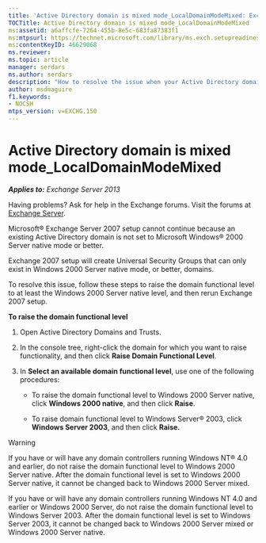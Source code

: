 ```yaml
---
title: 'Active Directory domain is mixed mode_LocalDomainModeMixed: Exchange 2013 Help'
TOCTitle: Active Directory domain is mixed mode_LocalDomainModeMixed
ms:assetid: a6affcfe-7264-455b-8e5c-683fa87383f1
ms:mtpsurl: https://technet.microsoft.com/library/ms.exch.setupreadiness.localdomainmodemixed(v=EXCHG.150)
ms:contentKeyID: 46629068
ms.reviewer:
ms.topic: article 
manager: serdars
ms.author: serdars
description: "How to resolve the issue when your Active Directory domain is mixed mode\_LocalDomainModeMixed."
author: msdmaguire
f1.keywords:
- NOCSH
mtps_version: v=EXCHG.150
---
```


# Active Directory domain is mixed mode\_LocalDomainModeMixed

_**Applies to:** Exchange Server 2013_

Having problems? Ask for help in the Exchange forums. Visit the forums at [Exchange Server](https://social.technet.microsoft.com/forums/office/home?category=exchangeserver).

Microsoft® Exchange Server 2007 setup cannot continue because an existing Active Directory domain is not set to Microsoft Windows® 2000 Server native mode or better.

Exchange 2007 setup will create Universal Security Groups that can only exist in Windows 2000 Server native mode, or better, domains.

To resolve this issue, follow these steps to raise the domain functional level to at least the Windows 2000 Server native level, and then rerun Exchange 2007 setup.

**To raise the domain functional level**

1. Open Active Directory Domains and Trusts.

2. In the console tree, right-click the domain for which you want to raise functionality, and then click **Raise Domain Functional Level**.

3. In **Select an available domain functional level**, use one of the following procedures:

   - To raise the domain functional level to Windows 2000 Server native, click **Windows 2000 native**, and then click **Raise**.

   - To raise domain functional level to Windows Server® 2003, click **Windows Server 2003**, and then click **Raise.**

> [!WARNING]
> If you have or will have any domain controllers running Windows NT® 4.0 and earlier, do not raise the domain functional level to Windows 2000 Server native. After the domain functional level is set to Windows 2000 Server native, it cannot be changed back to Windows 2000 Server mixed.
>
> If you have or will have any domain controllers running Windows NT 4.0 and earlier or Windows 2000 Server, do not raise the domain functional level to Windows Server 2003. After the domain functional level is set to Windows Server 2003, it cannot be changed back to Windows 2000 Server mixed or Windows 2000 Server native.
